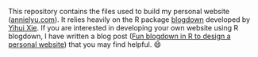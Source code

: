 This repository contains the files used to build my personal website ([annielyu.com](https://annielyu.com)). It relies heavily on the R package [blogdown](https://bookdown.org/yihui/blogdown/) developed by [Yihui Xie](https://yihui.org/). If you are interested in developing your own website using R blogdown, I have written a blog post ([Fun blogdown in R to design a personal website](https://annielyu.com/2020/01/12/blogdown-website/)) that you may find helpful. :smile:
